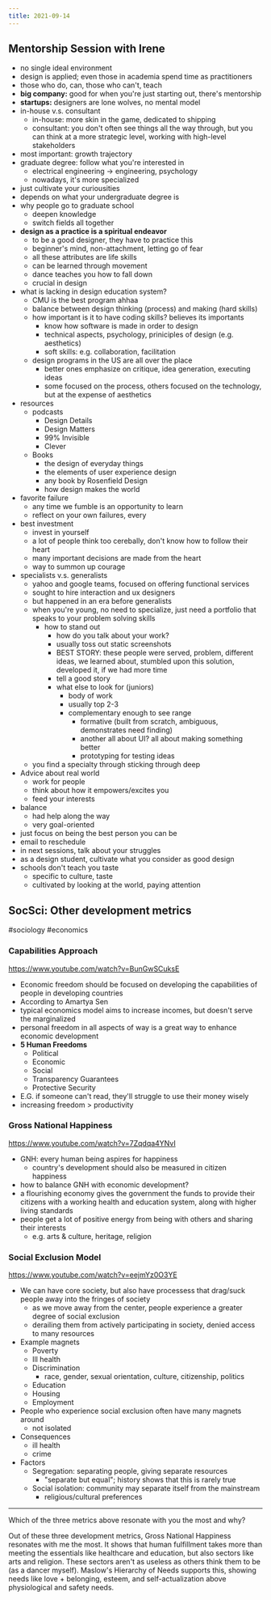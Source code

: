 ```yaml
---
title: 2021-09-14
---
```

## Mentorship Session with Irene
- no single ideal environment
- design is applied; even those in academia spend time as practitioners
- those who do, can, those who can't, teach
- **big company:** good for when you're just starting out, there's mentorship
- **startups:** designers are lone wolves, no mental model
- in-house v.s. consultant
	- in-house: more skin in the game, dedicated to shipping
	- consultant: you don't often see things all the way through, but you can think at a more strategic level, working with high-level stakeholders
- most important: growth trajectory
- graduate degree: follow what you're interested in
	- electrical engineering -> engineering, psychology
	- nowadays, it's more specialized
- just cultivate your curiousities
- depends on what your undergraduate degree is
- why people go to graduate school
	- deepen knowledge
	- switch fields all together
- **design as a practice is a spiritual endeavor**
	- to be a good designer, they have to practice this
	- beginner's mind, non-attachment, letting go of fear
	- all these attributes are life skills
	- can be learned through movement
	- dance teaches you how to fall down 
	- crucial in design
- what is lacking in design education system?
	- CMU is the best program ahhaa
	- balance between design thinking (process) and making (hard skills)
	- how important is it to have coding skills? believes its importants
		- know how software is made in order to design
		- technical aspects, psychology, priniciples of design (e.g. aesthetics)
		- soft skills: e.g. collaboration, facilitation
	- design programs in the US are all over the place
		- better ones emphasize on critique, idea generation, executing ideas
		- some focused on the process, others focused on the technology, but at the expense of aesthetics
- resources
	- podcasts
		- Design Details
		- Design Matters
		- 99% Invisible
		- Clever
	- Books
		- the design of everyday things
		- the elements of user experience design
		- any book by Rosenfield Design
		- how design makes the world
- favorite failure
	- any time we fumble is an opportunity to learn
	- reflect on your own failures, every 
- best investment
	- invest in yourself
	- a lot of people think too cerebally, don't know how to follow their heart
	- many important decisions are made from the heart
	- way to summon up courage
- specialists v.s. generalists
	- yahoo and google teams, focused on offering functional services
	- sought to hire interaction and ux designers
	- but happened in an era before generalists
	- when you're young, no need to specialize, just need a portfolio that speaks to your problem solving skills
		- how to stand out
			- how do you talk about your work?
			- usually toss out static screenshots
			- BEST STORY: these people were served, problem, different ideas, we learned about, stumbled upon this solution, developed it, if we had more time
			- tell a good story
			- what else to look for (juniors)
				- body of work
				- usually top 2-3
				- complementary enough to see range
					- formative (built from scratch, ambiguous, demonstrates need finding)
					- another all about UI? all about making something better
					- prototyping for testing ideas
	- you find a specialty through sticking through deep
- Advice about real world
	- work for people
	- think about how it empowers/excites you
	- feed your interests
- balance
	- had help along the way
	- very goal-oriented
- just focus on being the best person you can be
- email to reschedule
- in next sessions, talk about your struggles
- as a design student, cultivate what you consider as good design
- schools don't teach you taste
	- specific to culture, taste
	- cultivated by looking at the world, paying attention


## SocSci: Other development metrics
#sociology #economics 
### Capabilities Approach
https://www.youtube.com/watch?v=BunGwSCuksE
+ Economic freedom should be focused on developing the capabilities of people in developing countries
+ According to Amartya Sen
+ typical economics model aims to increase incomes, but doesn't serve the marginalized
+ personal freedom in all aspects of way is a great way to enhance economic development
+ **5 Human Freedoms**
	+ Political
	+ Economic
	+ Social
	+ Transparency Guarantees
	+ Protective Security
+ E.G. if someone can't read, they'll struggle to use their money wisely
+ increasing freedom > productivity
### Gross National Happiness
https://www.youtube.com/watch?v=7Zqdqa4YNvI
+ GNH: every human being aspires for happiness
	+ country's development should also be measured in citizen happiness
+ how to balance GNH with economic development?
+ a flourishing economy gives the government the funds to provide their citizens with a working health and education system, along with higher living standards
+ people get a lot of positive energy from being with others and sharing their interests
	+ e.g. arts & culture, heritage, religion
### Social Exclusion Model
https://www.youtube.com/watch?v=eejmYz0O3YE
+ We can have core society, but also have processess that drag/suck people away into the fringes of society
	+ as we move away from the center, people experience a greater degree of social exclusion
	+ derailing them from actively participating in society, denied access to many resources
+ Example magnets
	+ Poverty
	+ Ill health
	+ Discrimination
		+ race, gender, sexual orientation, culture, citizenship, politics
	+ Education
	+ Housing
	+ Employment
+ People who experience social exclusion often have many magnets around
	+ not isolated
+ Consequences
	+ ill health
	+ crime
+ Factors
	+ Segregation: separating people, giving separate resources
		+ "separate but equal"; history shows that this is rarely true
	+ Social isolation: community may separate itself from the mainstream
		+ religious/cultural preferences
--- 
Which of the three metrics above resonate with you the most and why?

Out of these three development metrics, Gross National Happiness resonates with me the most. It shows that human fulfillment takes more than meeting the essentials like healthcare and education, but also sectors like arts and religion. These sectors aren't as useless as others think them to be (as a dancer myself). Maslow's Hierarchy of Needs supports this, showing needs like love + belonging, esteem, and self-actualization above physiological and safety needs. 